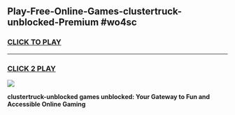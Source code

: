 
## Play-Free-Online-Games-clustertruck-unblocked-Premium #wo4sc
<h3>
<a href="https://premium.freeplayer.one?title=clustertruck-unblocked&ref=8M">CLICK TO PLAY</a></h3>
<hr>

<h3>
<a href="https://premium.freeplayer.one?title=clustertruck-unblocked&ref=8M">CLICK 2 PLAY</a>
  
</h3>

<a href="https://premium.freeplayer.one?title=clustertruck-unblocked&ref=8M"><img src="https://clearcache.store/games.png"></a>


**clustertruck-unblocked games unblocked: Your Gateway to Fun and Accessible Online Gaming**
